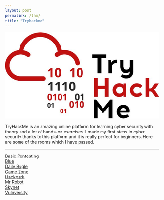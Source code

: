 ```yaml
---
layout: post
permalink: /thm/
title: "Tryhackme"
---
```


![tryhackme](/assets/images/thm/tryhackme.jpg)

TryHackMe is an amazing online platform for learning cyber security with theory and a lot of hands-on exercises. I made my first steps in cyber security thanks to this platform and it is really perfect for beginners. Here are some of the rooms which I have passed.

---
[Basic Pentesting](/posts/thm/basic-pentesting) <br />
[Blue](/posts/thm/blue) <br />
[Daily Bugle](/posts/thm/daily-bugle) <br />
[Game Zone](/posts/thm/game-zone) <br />
[Hackpark](/posts/thm/hackpark) <br />
[Mr Robot](/posts/thm/mr-robot) <br />
[Skynet](/posts/thm/skynet) <br />
[Vulnversity](/posts/thm/vulnversity) <br />
